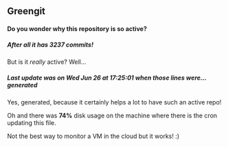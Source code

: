 ## Greengit

#### Do you wonder why this repository is so active?

##### After all it has 3237 commits!

But is it *really* active? Well...

##### Last update was on Wed Jun 26 at 17:25:01 when those lines were... generated

Yes, generated, because it certainly helps a lot to have such an active repo!

Oh and there was **74%** disk usage on the machine
where there is the cron updating this file.

Not the best way to monitor a VM in the cloud but it works! :)

